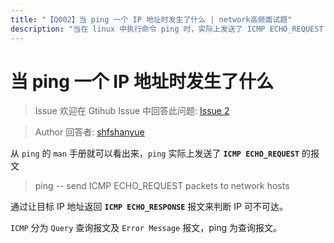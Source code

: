 ```yaml
---
title: "【Q002】当 ping 一个 IP 地址时发生了什么 | network高频面试题"
description: "当在 linux 中执行命令 ping 时，实际上发送了 ICMP ECHO_REQUEST 报文信息进行查询，通过让目标 IP 地址返回 ICMP ECHO_RESPONSE 报文来判断 IP 是否可达  字节跳动面试题、阿里腾讯面试题、美团小米面试题。"
---
```


# 当 ping 一个 IP 地址时发生了什么

> Issue
> 欢迎在 Gtihub Issue 中回答此问题: [Issue 2](https://github.com/shfshanyue/Daily-Question/issues/2)

> Author
> 回答者: [shfshanyue](https://github.com/shfshanyue)

从 `ping` 的 `man` 手册就可以看出来，`ping` 实际上发送了 **`ICMP ECHO_REQUEST`** 的报文

> ping -- send ICMP ECHO_REQUEST packets to network hosts

通过让目标 IP 地址返回 **`ICMP ECHO_RESPONSE`** 报文来判断 IP 可不可达。

`ICMP` 分为 `Query` 查询报文及 `Error Message` 报文，ping 为查询报文。
